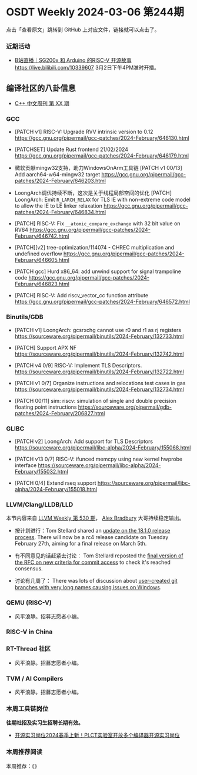 # OSDT Weekly 2024-03-06 第244期

点击「查看原文」跳转到 GitHub 上对应文件，链接就可以点击了。

### 近期活动

- [B站直播｜SG200x 和 Arduino 的RISC-V 开源故事](https://mp.weixin.qq.com/s/sUrBV1RByuw3rhPAgQ4I-A)
  https://live.bilibili.com/10339607
  3月2日下午4PM准时开播。

## 编译社区的八卦信息

- [C++ 中文周刊 第 XX 期]()

### GCC

- [PATCH v1] RISC-V: Upgrade RVV intrinsic version to 0.12
  https://gcc.gnu.org/pipermail/gcc-patches/2024-February/646130.html

- [PATCHSET] Update Rust frontend 21/02/2024
  https://gcc.gnu.org/pipermail/gcc-patches/2024-February/646179.html

- 微软贡献mingw32支持，助力WindowsOnArm工具链
  [PATCH v1 00/13] Add aarch64-w64-mingw32 target
  https://gcc.gnu.org/pipermail/gcc-patches/2024-February/646203.html

- LoongArch调优持续不断，这次是关于线程局部空间的优化
  [PATCH] LoongArch: Emit `R_LARCH_RELAX` for TLS IE with non-extreme code model to allow the IE to LE linker relaxation
  https://gcc.gnu.org/pipermail/gcc-patches/2024-February/646834.html

- [PATCH] RISC-V: Fix `__atomic_compare_exchange` with 32 bit value on RV64
  https://gcc.gnu.org/pipermail/gcc-patches/2024-February/646742.html

- [PATCH][v2] tree-optimization/114074 - CHREC multiplication and undefined overflow
  https://gcc.gnu.org/pipermail/gcc-patches/2024-February/646605.html

- [PATCH gcc] Hurd x86_64: add unwind support for signal trampoline code
  https://gcc.gnu.org/pipermail/gcc-patches/2024-February/646823.html

- [PATCH] RISC-V: Add riscv_vector_cc function attribute
  https://gcc.gnu.org/pipermail/gcc-patches/2024-February/646572.html

### Binutils/GDB

- [PATCH v1] LoongArch: gcsrxchg cannot use r0 and r1 as rj registers
  https://sourceware.org/pipermail/binutils/2024-February/132733.html

- [PATCH] Support APX NF
  https://sourceware.org/pipermail/binutils/2024-February/132742.html

- [PATCH v4 0/9] RISC-V: Implement TLS Descriptors.
  https://sourceware.org/pipermail/binutils/2024-February/132722.html

- [PATCH v1 0/7] Organize instructions and relocations test cases in gas
  https://sourceware.org/pipermail/binutils/2024-February/132734.html

- [PATCH 00/11] sim: riscv: simulation of single and double precision floating point instructions
  https://sourceware.org/pipermail/gdb-patches/2024-February/206827.html

### GLIBC

- [PATCH v2] LoongArch: Add support for TLS Descriptors
  https://sourceware.org/pipermail/libc-alpha/2024-February/155068.html

- [PATCH v13 0/7] RISC-V: ifunced memcpy using new kernel hwprobe interface
  https://sourceware.org/pipermail/libc-alpha/2024-February/155032.html

- [PATCH 0/4] Extend rseq support
  https://sourceware.org/pipermail/libc-alpha/2024-February/155018.html

### LLVM/Clang/LLDB/LLD

本节内容来自 [LLVM Weekly 第 530 期](http://llvmweekly.org/issue/530)，
[Alex Bradbury](https://www.linkedin.com/in/alex-bradbury/) 大哥持续稳定输出。

* 按计划进行：Tom Stellard shared an [update on the 18.1.0 release
  process](https://discourse.llvm.org/t/18-1-0-release-update/77169). There
  will now be a rc4 release candidate on Tuesday February 27th, aiming for a
  final release on March 5th.

* 有不同意见的话赶紧去讨论： Tom Stellard reposted the [final version of the RFC on new criteria for
  commit
  access](https://discourse.llvm.org/t/rfc2-new-criteria-for-commit-access/77110)
  to check it's reached consensus.

* 讨论有几周了： There was lots of discussion about [user-created git branches with very long
  names causing issues on
  Windows](https://discourse.llvm.org/t/user-created-branches-in-the-monorepo-are-often-misused/75544/34).

### QEMU (RISC-V)

- 风平浪静。招募志愿者小编。

### RISC-V in China

### RT-Thread 社区

- 风平浪静。招募志愿者小编。

### TVM / AI Compilers

- 风平浪静。招募志愿者小编。

### 本周工具链岗位

**往期社招及实习生招聘长期有效。**

- [开源实习岗位2024春季上新！PLCT实验室开放多个编译器开源实习岗位](https://mp.weixin.qq.com/s/D-l7hE2S-21NCAZsVqPzMA)

### 本周推荐阅读

本周推荐：《》
